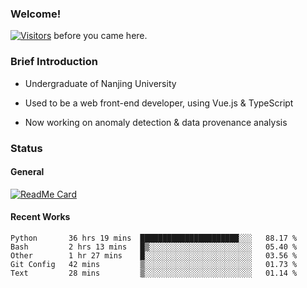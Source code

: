 ### Welcome!

[![Visitors](https://visitor-badge.laobi.icu/badge?page_id=HermitSun.HermitSun)]() before you came here.

### Brief Introduction

- Undergraduate of Nanjing University

- Used to be a web front-end developer, using Vue.js & TypeScript

- Now working on anomaly detection & data provenance analysis

### Status

#### General

[![ReadMe Card](https://github-readme-stats.hermitsun.vercel.app/api?username=HermitSun&count_private=true&show_icons=true)]()

#### Recent Works

<!--START_SECTION:waka-->
```text
Python       36 hrs 19 mins  ██████████████████████░░░   88.17 % 
Bash         2 hrs 13 mins   █▒░░░░░░░░░░░░░░░░░░░░░░░   05.40 % 
Other        1 hr 27 mins    █░░░░░░░░░░░░░░░░░░░░░░░░   03.56 % 
Git Config   42 mins         ▒░░░░░░░░░░░░░░░░░░░░░░░░   01.73 % 
Text         28 mins         ▒░░░░░░░░░░░░░░░░░░░░░░░░   01.14 % 
```
<!--END_SECTION:waka-->

